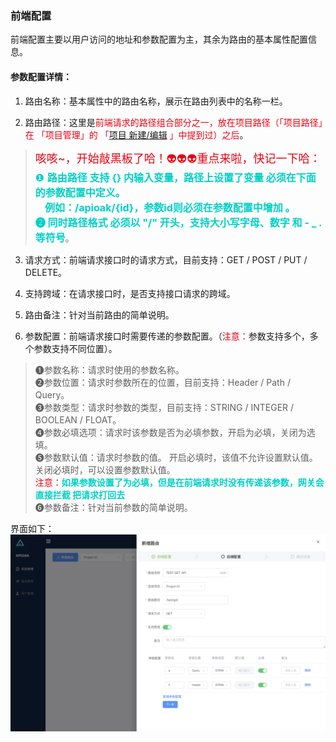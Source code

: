 ### 前端配置

前端配置主要以用户访问的地址和参数配置为主，其余为路由的基本属性配置信息。

#### 参数配置详情：

1. 路由名称：基本属性中的路由名称，展示在路由列表中的名称一栏。

2. 路由路径：这里是<font color=EB0011>前端请求的路径组合部分之一，放在项目路径（「项目路径」在 「项目管理」的 「[项目 新建/编辑](../project-manage/project-edit.md) 」中提到过）之后</font>。
> <font color=#EB0011 size=4>咳咳~，开始敲黑板了哈！👽👽👽重点来啦，快记一下哈：</font><br/>
> <font size=3 color=#01d0c5 > ❶ **路由路径 支持 {} 内输入变量，路径上设置了变量 必须在下面的参数配置中定义。<br/>
> &nbsp;&nbsp;&nbsp; 例如：/apioak/{id}，参数id则必须在参数配置中增加 。 <br/>
> ❷ 同时路径格式 必须以 "/" 开头，支持大小写字母、数字 和 - _ . 等符号**</font>。

3. 请求方式：前端请求接口时的请求方式，目前支持：GET / POST / PUT / DELETE。

4. 支持跨域：在请求接口时，是否支持接口请求的跨域。

5. 路由备注：针对当前路由的简单说明。

6. 参数配置：前端请求接口时需要传递的参数配置。（<font color=EB0011>注意：</font>参数支持多个，多个参数支持不同位置）。
>❶参数名称：请求时使用的参数名称。<br/>
>❷参数位置：请求时参数所在的位置，目前支持：Header / Path / Query。<br/>
>❸参数类型：请求时参数的类型，目前支持：STRING / INTEGER / BOOLEAN / FLOAT。<br/>
>❹参数必填选项：请求时该参数是否为必填参数，开启为必填，关闭为选填。<br/>
>❺参数默认值：请求时参数的值。 开启必填时，该值不允许设置默认值。关闭必填时，可以设置参数默认值。<br/>
> <font color=EB0011>注意：</font><font color=#01d0c5 >**如果参数设置了为必填，但是在前端请求时没有传递该参数，网关会直接拦截 把请求打回去**</font><br/>
>❻参数备注：针对当前参数的简单说明。

界面如下：
![router-fore-end](../../APIOAK-images/routerForEnd.png)





